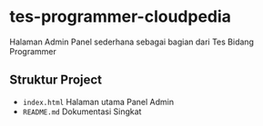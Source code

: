 # tes-programmer-cloudpedia

Halaman Admin Panel sederhana sebagai bagian dari Tes Bidang Programmer

## Struktur Project
- `index.html` Halaman utama Panel Admin
- `README.md` Dokumentasi Singkat